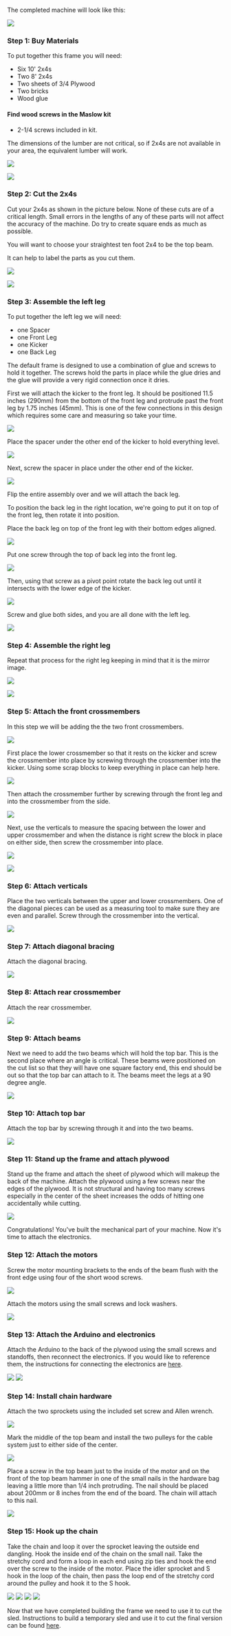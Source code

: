 
The completed machine will look like this:


![](https://raw.githubusercontent.com/MaslowCommunityGarden/The-Default-Frame/master/Pictures/CAD%20overview.PNG)


### Step 1: Buy Materials

To put together this frame you will need:
* Six 10' 2x4s 
* Two 8'  2x4s
* Two sheets of 3/4 Plywood
* Two bricks
* Wood glue

#### Find wood screws in the Maslow kit
* 2-1/4 screws included in kit.

The dimensions of the lumber are not critical, so if 2x4s are not available in your area, the equivalent lumber will work.

![](https://raw.githubusercontent.com/MaslowCommunityGarden/The-Default-Frame/master/Pictures/2x4s%20Uncut.jpg)

![](https://raw.githubusercontent.com/MaslowCommunityGarden/The-Default-Frame/master/Pictures/Bricks%20and%20glue.jpg)

### Step 2: Cut the 2x4s

Cut your 2x4s as shown in the picture below. None of these cuts are of a critical length. Small errors in the lengths of any of these parts will not affect the accuracy of the machine. Do try to create square ends as much as possible.

You will want to choose your straightest ten foot 2x4 to be the top beam.

It can help to label the parts as you cut them.

![](https://raw.githubusercontent.com/MaslowCommunityGarden/The-Default-Frame/master/Pictures/Cut%20List.PNG)

![](https://raw.githubusercontent.com/MaslowCommunityGarden/The-Default-Frame/master/Pictures/2x4s%20Cut.jpg)

### Step 3: Assemble the left leg

To put together the left leg we will need:

* one Spacer
* one Front Leg
* one Kicker
* one Back Leg

The default frame is designed to use a combination of glue and screws to hold it together. The screws hold the parts in place while the glue dries and the glue will provide a very rigid connection once it dries.

First we will attach the kicker to the front leg. It should be positioned 11.5 inches (290mm) from the bottom of the front leg and protrude past the front leg by 1.75 inches (45mm). This is one of the few connections in this design which requires some care and measuring so take your time.

![](https://raw.githubusercontent.com/MaslowCommunityGarden/The-Default-Frame/master/Pictures/Left%20Leg%20Closeup.PNG)

Place the spacer under the other end of the kicker to hold everything level.

![](https://raw.githubusercontent.com/MaslowCommunityGarden/The-Default-Frame/master/Pictures/left%20leg%20begin.jpg)

Next, screw the spacer in place under the other end of the kicker.

![](https://raw.githubusercontent.com/MaslowCommunityGarden/The-Default-Frame/master/Pictures/left%20leg%20with%20spacer%20attached.jpg)

Flip the entire assembly over and we will attach the back leg. 

To position the back leg in the right location, we're going to put it on top of the front leg, then rotate it into position. 

Place the back leg on top of the front leg with their bottom edges aligned. 

![](https://raw.githubusercontent.com/MaslowCommunityGarden/The-Default-Frame/master/Pictures/Back%20of%20leg%20one%20screw%20far.jpg)

Put one screw through the top of back leg into the front leg.

![](https://raw.githubusercontent.com/MaslowCommunityGarden/The-Default-Frame/master/Pictures/Back%20of%20leg%20one%20screw%20close.jpg)

Then, using that screw as a pivot point rotate the back leg out until it intersects with the lower edge of the kicker.

![](https://raw.githubusercontent.com/MaslowCommunityGarden/The-Default-Frame/master/Pictures/Back%20Leg%20Diagram.PNG)

Screw and glue both sides, and you are all done with the left leg.

![](https://raw.githubusercontent.com/MaslowCommunityGarden/The-Default-Frame/master/Pictures/left%20leg%20complete.jpg)

### Step 4: Assemble the right leg

Repeat that process for the right leg keeping in mind that it is the mirror image. 

![](https://raw.githubusercontent.com/MaslowCommunityGarden/The-Default-Frame/master/Pictures/Right%20leg%20flip.jpg)

![](https://raw.githubusercontent.com/MaslowCommunityGarden/The-Default-Frame/master/Pictures/Both%20legs%20as%20mirors.jpg)


### Step 5: Attach the front crossmembers 

In this step we will be adding the the two front crossmembers.

![](https://raw.githubusercontent.com/MaslowCommunityGarden/The-Default-Frame/master/Pictures/Crossmembers%20highlighted.PNG)

First place the lower crossmember so that it rests on the kicker and screw the crossmember into place by screwing through the crossmember into the kicker. Using some scrap blocks to keep everything in place can help here.

![](https://raw.githubusercontent.com/MaslowCommunityGarden/The-Default-Frame/master/Pictures/lower%20crossmember%20screwed%20on%20the%20inside.jpg)

Then attach the crossmember further by screwing through the front leg and into the crossmember from the side.

![](https://raw.githubusercontent.com/MaslowCommunityGarden/The-Default-Frame/master/Pictures/Lower%20crossmember%20screwed%20on%20the%20outside.jpg)

Next, use the verticals to measure the spacing between the lower and upper crossmember and when the distance is right screw the block in place on either side, then screw the crossmember into place.

![](https://raw.githubusercontent.com/MaslowCommunityGarden/The-Default-Frame/master/Pictures/placing%20block%20for%20upper%20crossmember.jpg)

![](https://raw.githubusercontent.com/MaslowCommunityGarden/The-Default-Frame/master/Pictures/upper%20crossmember%20block%20in%20place.jpg)

### Step 6: Attach verticals

Place the two verticals between the upper and lower crossmembers. One of the diagonal pieces can be used as a measuring tool to make sure they are even and parallel. Screw through the crossmember into the vertical.

![](https://raw.githubusercontent.com/MaslowCommunityGarden/The-Default-Frame/master/Pictures/placing%20verticals.jpg)


### Step 7: Attach diagonal bracing

Attach the diagonal bracing.

![](https://raw.githubusercontent.com/MaslowCommunityGarden/The-Default-Frame/master/Pictures/add%20diagonals.jpg)

### Step 8: Attach rear crossmember

Attach the rear crossmember.

![](https://raw.githubusercontent.com/MaslowCommunityGarden/The-Default-Frame/master/Pictures/Add%20rear%20crossmember.jpg)

### Step 9: Attach beams

Next we need to add the two beams which will hold the top bar. This is the second place where an angle is critical. These beams were positioned on the cut list so that they will have one square factory end, this end should be out so that the top bar can attach to it. The beams meet the legs at a 90 degree angle.

![](https://raw.githubusercontent.com/MaslowCommunityGarden/The-Default-Frame/master/Pictures/Add%20beams.jpg)

### Step 10: Attach top bar

Attach the top bar by screwing through it and into the two beams.

![](https://raw.githubusercontent.com/MaslowCommunityGarden/The-Default-Frame/master/Pictures/Add%20top%20beam.jpg)

### Step 11: Stand up the frame and attach plywood

Stand up the frame and attach the sheet of plywood which will makeup the back of the machine. Attach the plywood using a few screws near the edges of the plywood. It is not structural and having too many screws especially in the center of the sheet increases the odds of hitting one accidentally while cutting.

![](https://raw.githubusercontent.com/MaslowCommunityGarden/The-Default-Frame/master/Pictures/Plywood%20in%20place.jpg)

Congratulations! You've built the mechanical part of your machine. Now it's time to attach the electronics.

### Step 12: Attach the motors

Screw the motor mounting brackets to the ends of the beam flush with the front edge using four of the short wood screws.

![](https://raw.githubusercontent.com/MaslowCommunityGarden/The-Default-Frame/master/Pictures/Motor%20Mount%20Attached.jpg)

Attach the motors using the small screws and lock washers.

![](https://raw.githubusercontent.com/MaslowCommunityGarden/The-Default-Frame/master/Pictures/Motor%20Attached.jpg)

### Step 13: Attach the Arduino and electronics

Attach the Arduino to the back of the plywood using the small screws and standoffs, then reconnect the electronics. If you would like to reference them, the instructions for connecting the electronics are [here](http://maslowcommunitygarden.org/Electronics.html?instructions=True).

![](https://raw.githubusercontent.com/MaslowCommunityGarden/The-Default-Frame/master/Pictures/Arduino%20Mounting%20Screws.jpeg)
![](https://raw.githubusercontent.com/MaslowCommunityGarden/The-Default-Frame/master/Pictures/Arduino%20In%20Place.jpg)

### Step 14: Install chain hardware

Attach the two sprockets using the included set screw and Allen wrench.

![](https://raw.githubusercontent.com/MaslowCommunityGarden/The-Default-Frame/master/Pictures/Sprockets%20Installed.jpg)

Mark the middle of the top beam and install the two pulleys for the cable system just to either side of the center.

![](https://raw.githubusercontent.com/MaslowCommunityGarden/The-Default-Frame/master/Pictures/Bungee%20idlers.jpg)

Place a screw in the top beam just to the inside of the motor and on the front of the top beam hammer in one of the small nails in the hardware bag leaving a little more than 1/4 inch protruding. The nail should be placed about 200mm or 8 inches from the end of the board. The chain will attach to this nail.

![](https://raw.githubusercontent.com/MaslowCommunityGarden/The-Default-Frame/master/Pictures/Closeup%20of%20Nail%20and%20Screw.jpg)

### Step 15: Hook up the chain

Take the chain and loop it over the sprocket leaving the outside end dangling. Hook the inside end of the chain on the small nail.  Take the stretchy cord and form a loop in each end using zip ties and hook the end over the screw to the inside of the motor. Place the idler sprocket and S hook in the loop of the chain, then pass the loop end of the stretchy cord around the pulley and hook it to the S hook.

![](https://raw.githubusercontent.com/MaslowCommunityGarden/The-Default-Frame/master/Pictures/System%20Overview.jpg)
![](https://raw.githubusercontent.com/MaslowCommunityGarden/The-Default-Frame/master/Pictures/Chain%20Over%20Motor.jpg)
![](https://raw.githubusercontent.com/MaslowCommunityGarden/The-Default-Frame/master/Pictures/Chain%20Idler.jpg)
![](https://raw.githubusercontent.com/MaslowCommunityGarden/The-Default-Frame/master/Pictures/Bungee%20on%20idlers.jpg)


Now that we have completed building the frame we need to use it to cut the sled. Instructions to build a temporary sled and use it to cut the final version can be found [here](http://maslowcommunitygarden.org/Maslow-Ring-System.html?instructions=true).
